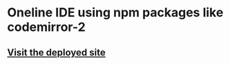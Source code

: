 
# Oneline IDE using npm packages like codemirror-2
## [Visit the deployed site](https://hridyanshu-codex-ae22e6.netlify.app/)
